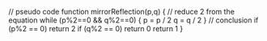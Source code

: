 // pseudo code
function mirrorReflection(p,q) {
// reduce 2 from the equation
while (p%2==0 && q%2==0) {
p = p / 2
q = q / 2
}
// conclusion
if (p%2 == 0)
return 2
if (q%2 == 0)
return 0
return 1
}